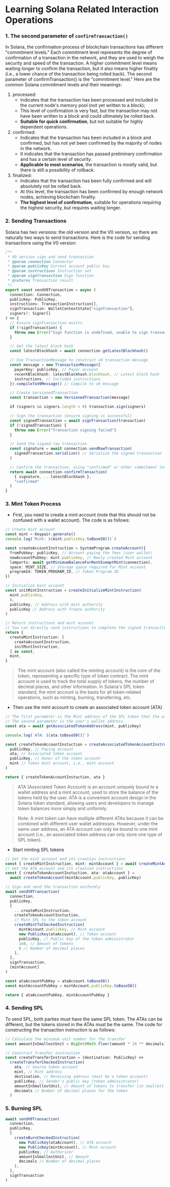 # Learning Solana Related Interaction Operations

### 1. The second parameter of `confirmTransaction()`

In Solana, the confirmation process of blockchain transactions has different "commitment levels." Each commitment level represents the degree of confirmation of a transaction in the network, and they are used to weigh the security and speed of the transaction. A higher commitment level means waiting longer to confirm the transaction, but it also means higher finality (i.e., a lower chance of the transaction being rolled back). The second parameter of confirmTransaction() is the "commitment level." Here are the common Solana commitment levels and their meanings:

1. processed:
   - Indicates that the transaction has been processed and included in the current node's memory pool (not yet written to a block);
   - This level of confirmation is very fast, but the transaction may not have been written to a block and could ultimately be rolled back.
   - **Suitable for quick confirmation**, but not suitable for highly dependent operations.
2. confirmed:
   - Indicates that the transaction has been included in a block and confirmed, but has not yet been confirmed by the majority of nodes in the network.
   - It indicates that the transaction has passed preliminary confirmation and has a certain level of security.
   - **Applicable to most scenarios**, the transaction is mostly valid, but there is still a possibility of rollback.
3. finalized:
   - Indicates that the transaction has been fully confirmed and will absolutely not be rolled back.
   - At this level, the transaction has been confirmed by enough network nodes, achieving blockchain finality.
   - **The highest level of confirmation**, suitable for operations requiring the highest security, but requires waiting longer.

### 2. Sending Transactions

Solana has two versions: the old version and the V0 version, so there are naturally two ways to send transactions. Here is the code for sending transactions using the V0 version:

```ts
/**
 * V0 version sign and send transaction
 * @param connection Connector
 * @param publicKey Current account public key
 * @param instructions Instruction set
 * @param signTransaction Sign function
 * @returns Transaction result
 */
export const sendV0Transaction = async (
  connection: Connection,
  publicKey: PublicKey,
  instructions: TransactionInstruction[],
  signTransaction: WalletContextState["signTransaction"],
  signers?: Signer[]
) => {
  // Ensure signTransaction exists
  if (!signTransaction) {
    throw new Error("Sign function is undefined, unable to sign transaction")
  }

  // Get the latest block hash
  const latestBlockhash = await connection.getLatestBlockhash()

  // Use TransactionMessage to construct v0 transaction message
  const message = new TransactionMessage({
    payerKey: publicKey, // Payer account
    recentBlockhash: latestBlockhash.blockhash, // Latest block hash
    instructions, // Included instructions
  }).compileToV0Message() // Compile to v0 message

  // Create VersionedTransaction
  const transaction = new VersionedTransaction(message)

  if (signers && signers.length > 0) transaction.sign(signers)

  // Sign the transaction (ensure signing is successful)
  const signedTransaction = await signTransaction(transaction)
  if (!signedTransaction) {
    throw new Error("Transaction signing failed")
  }

  // Send the signed raw transaction
  const signature = await connection.sendRawTransaction(
    signedTransaction.serialize() // Serialize the signed transaction
  )

  // Confirm the transaction, using "confirmed" or other commitment levels
  return await connection.confirmTransaction(
    { signature, ...latestBlockhash },
    "confirmed"
  )
}
```

### 3. Mint Token Process

- First, you need to create a mint account (note that this should not be confused with a wallet account). The code is as follows:

```ts
// Create mint account
const mint = Keypair.generate()
console.log(`Mint: ${mint.publicKey.toBase58()}`)

const createAccountInstruction = SystemProgram.createAccount({
  fromPubkey: publicKey, // Account paying the fees (user wallet)
  newAccountPubkey: mint.publicKey, // Newly created Mint account
  lamports: await getMinimumBalanceForRentExemptMint(connection),
  space: MINT_SIZE, // Storage space required for Mint account
  programId: TOKEN_PROGRAM_ID, // Token Program ID
})

// Initialize mint account
const initMintInstruction = createInitializeMintInstruction(
  mint.publicKey,
  8,
  publicKey, // Address with mint authority
  publicKey // Address with freeze authority
)

// Return instructions and mint account
// You can directly send instructions to complete the signed transaction (may require multiple signatures), or you can pass the instructions down and finally complete the signed transaction in one go (only need to sign once)
return {
  createMintInstruction: [
    createAccountInstruction,
    initMintInstruction,
  ] as const,
  mint,
}
```

> The mint account (also called the minting account) is the core of the token, representing a specific type of token contract. The mint account is used to track the total supply of tokens, the number of decimal places, and other information. In Solana's SPL token standard, the mint account is the basis for all token-related operations, such as minting, burning, transferring, etc.

- Then use the mint account to create an associated token account (ATA)

```ts
// The first parameter is the Mint address of the SPL token that the user will hold.
// The second parameter is the user's wallet address.
const ata = await getAssociatedTokenAddress(mint, publicKey)

console.log(`ATA: ${ata.toBase58()}`)

const createTokenAccountInstuction = createAssociatedTokenAccountInstruction(
  publicKey, // Paying account
  ata, // Associated token account
  publicKey, // Owner of the token account
  mint // Token mint account, i.e., mint account
)

return { createTokenAccountInstuction, ata }
```

> ATA (Associated Token Account) is an account uniquely bound to a wallet address and a mint account, used to store the balance of the tokens held by the user. ATA is a convenient account design in the Solana token standard, allowing users and developers to manage token balances more simply and uniformly.

> Note: A mint token can have multiple different ATAs because it can be combined with different user wallet addresses. However, under the same user address, an ATA account can only be bound to one mint account (i.e., an associated token address can only store one type of SPL token).

- Start minting SPL tokens

```ts
// Get the mint account and its creation instructions
const { createMintInstruction, mint: mintAccount } = await createMintAccount()
// Get the ATA account and its creation instructions
const { createTokenAccountInstuction, ata: ataAccount } =
  await createTokenAccount(mintAccount.publicKey, publicKey)

// Sign and send the transaction uniformly
await sendV0Transaction(
  connection,
  publicKey,
  [
    ...createMintInstruction,
    createTokenAccountInstuction,
    // Mint SPL to the token account
    createMintToCheckedInstruction(
      mintAccount.publicKey, // Mint account
      new PublicKey(ataAccount), // Token account
      publicKey, // Public key of the token administrator
      1e8, // Amount of tokens
      8 // Number of decimal places
    ),
  ],
  signTransaction,
  [mintAccount]
)

const ataAccountPubKey = ataAccount.toBase58()
const mintAccountPubKey = mintAccount.publicKey.toBase58()

return { ataAccountPubKey, mintAccountPubKey }
```

### 4. Sending SPL

To send SPL, both parties must have the same SPL token. The ATAs can be different, but the tokens stored in the ATAs must be the same. The code for constructing the transaction instruction is as follows:

```ts
// Calculate the minimum unit number for the transfer
const amountInSmallestUnit = BigInt(Math.floor(amount * 10 ** decimals))

// Construct Transfer instruction
const createTransferInstruction = (destination: PublicKey) =>
  createTransferCheckedInstruction(
    ata, // Source token account
    mint, // Mint address
    destination, // Receiving address (must be a token account)
    publicKey, // Sender's public key (token administrator)
    amountInSmallestUnit, // Amount of tokens to transfer (in smallest unit)
    decimals // Number of decimal places for the token
  )
```

### 5. Burning SPL

```ts
await sendV0Transaction(
  connection,
  publicKey,
  [
    createBurnCheckedInstruction(
      new PublicKey(ataAccount), // ATA account
      new PublicKey(mintAccount), // Mint account
      publicKey, // Authorizer
      amountInSmallestUnit, // Amount
      decimals // Number of decimal places
    ),
  ],
  signTransaction
)
```

